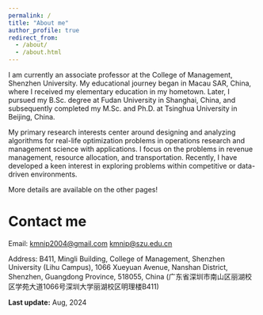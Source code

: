```yaml
---
permalink: /
title: "About me"
author_profile: true
redirect_from: 
  - /about/
  - /about.html
---
```



I am currently an associate professor at the College of Management, Shenzhen University. My educational journey began in Macau SAR, China, where I received my elementary education in my hometown. Later, I pursued my B.Sc. degree at Fudan University in Shanghai, China, and subsequently completed my M.Sc. and Ph.D. at Tsinghua University in Beijing, China.
<!--<img src="map.png" width=30% height=30%>-->
<!--![](map.png)-->
<!--([my faculty website in Chinese](https://math.xmu.edu.cn/info/1083/6957.htm))-->

My primary research interests center around designing and analyzing algorithms for real-life optimization problems in operations research and management science with applications. I focus on the problems in revenue management, resource allocation, and transportation. Recently, I have developed a keen interest in exploring problems within competitive or data-driven environments.

More details are available on the other pages!

Contact me
======
Email: [kmnip2004@gmail.com](mailto:kmnip2004@gmail.com) [kmnip@szu.edu.cn](mailto:kmnip@szu.edu.cn)

Address: B411, Mingli Building, College of Management, Shenzhen University (Lihu Campus), 1066 Xueyuan Avenue, Nanshan District, Shenzhen, Guangdong Province, 518055, China (广东省深圳市南山区丽湖校区学苑大道1066号深圳大学丽湖校区明理楼B411)

<!--Office: Wuji Building, No. 519 (数理/物机大楼 519); Phone: (+86) 0592-2580037-->

**Last update:** Aug, 2024
